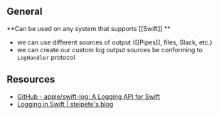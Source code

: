 ## General

**Can be used on any system that supports [[Swift]] **

- we can use different sources of output ([[Pipes]], files, Slack, etc.)
- we can create our custom log output sources be conforming to `LogHandler` protocol

## Resources

- [GitHub - apple/swift-log: A Logging API for Swift](https://github.com/apple/swift-log)
- [Logging in Swift | steipete's blog](https://steipete.com/posts/logging-in-swift/)